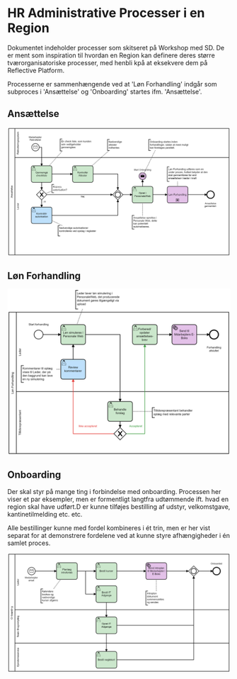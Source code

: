 # HR Administrative Processer i en Region
Dokumentet indeholder processer som skitseret på Workshop med SD.
De er ment som inspiration til hvordan en Region kan definere deres større tværorganisatoriske processer, med henbli kpå at eksekvere dem på Reflective Platform.

Processerne er sammenhængende ved at 'Løn Forhandling' indgår som subproces i 'Ansættelse' og 'Onboarding' startes ifm. 'Ansættelse'.

## Ansættelse

![](./ansaettelse.png)

## Løn Forhandling

![](./loen_forhandling.png)

## Onboarding
Der skal styr på mange ting i forbindelse med onboarding.
Processen her viser et par eksempler, men er formentligt langtfra udtømmende ift. hvad en region skal have udført.D er kunne tilføjes bestilling af udstyr, velkomstgave, kantinetilmelding etc. etc.

Alle bestillinger kunne med fordel kombineres i ét trin,
men er her vist separat for at demonstrere fordelene ved at kunne styre afhængigheder i én samlet proces.

![](./onboarding.png)
